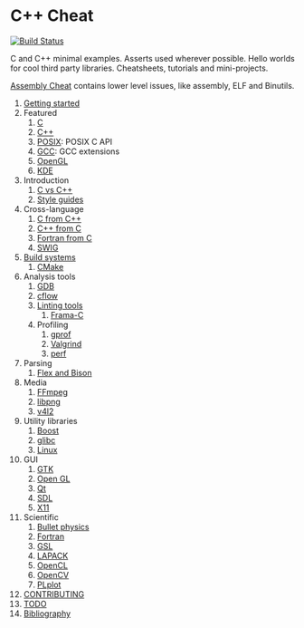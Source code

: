 # C++ Cheat

[![Build Status](https://travis-ci.org/cirosantilli/cpp-cheat.svg?branch=master)](https://travis-ci.org/cirosantilli/cpp-cheat)

C and C++ minimal examples. Asserts used wherever possible. Hello worlds for cool third party libraries. Cheatsheets, tutorials and mini-projects.

[Assembly Cheat](https://github.com/cirosantilli/assembly-cheat) contains lower level issues, like assembly, ELF and Binutils.

1.  [Getting started](getting-started.md)
1.  Featured
    1. [C](c/)
    1. [C++](cpp/)
    1. [POSIX](posix/): POSIX C API
    1. [GCC](gcc/): GCC extensions
    1. [OpenGL](opengl/)
    1. [KDE](kde/)
1.  Introduction
    1. [C vs C++](c-vs-cpp.md)
    1. [Style guides](style-guides.md)
1.  Cross-language
    1.  [C from C++](c-from-cpp/)
    1.  [C++ from C](cpp-from-c/)
    1.  [Fortran from C](fortran-from-c/)
    1.  [SWIG](swig.md)
1.  [Build systems](build-systems.md)
    1.  [CMake](cmake.md)
1.  Analysis tools
    1.  [GDB](gdb/)
    1.  [cflow](cflow.md)
    1.  [Linting tools](linting-tools.md)
        1.  [Frama-C](frama-c/)
    1.  Profiling
        1.  [gprof](gprof.md)
        1.  [Valgrind](valgrind.md)
        1.  [perf](perf.md)
1.  Parsing
    1.  [Flex and Bison](flex-bison/)
1.  Media
    1.  [FFmpeg](ffmpeg/)
    1.  [libpng](png/)
    1.  [v4l2](v4l2/)
1.  Utility libraries
    1.  [Boost](boost/)
    1.  [glibc](glibc/)
    1.  [Linux](linux/)
1.  GUI
    1. [GTK](gtk/)
    1. [Open GL](opengl/)
    1. [Qt](qt/)
    1. [SDL](sdl/)
    1. [X11](x11)
1.  Scientific
    1. [Bullet physics](bullet/)
    1. [Fortran](fortran/)
    1. [GSL](gsl/)
    1. [LAPACK](lapack/)
    1. [OpenCL](opencl/)
    1. [OpenCV](opencv/)
    1. [PLplot](plplot/)
1.  [CONTRIBUTING](CONTRIBUTING.md)
1.  [TODO](TODO.md)
1.  [Bibliography](bibliography.md)
